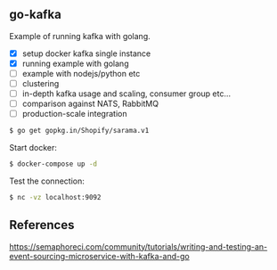 ## go-kafka

Example of running kafka with golang.

- [x] setup docker kafka single instance
- [x] running example with golang
- [ ] example with nodejs/python etc
- [ ] clustering
- [ ] in-depth kafka usage and scaling, consumer group etc...
- [ ] comparison against NATS, RabbitMQ
- [ ] production-scale integration

```bash
$ go get gopkg.in/Shopify/sarama.v1
```

Start docker:
```bash
$ docker-compose up -d
```

Test the connection:
```bash
$ nc -vz localhost:9092
```

## References

https://semaphoreci.com/community/tutorials/writing-and-testing-an-event-sourcing-microservice-with-kafka-and-go
